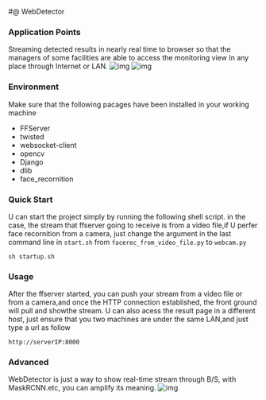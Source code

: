 #@ WebDetector

### Application Points
Streaming detected results in nearly real time to browser so that the managers of some facilities are able to access the monitoring view In any place through Internet or LAN.
![img](http://p9cfwszun.bkt.clouddn.com/wd1.PNG)
![img](http://p9cfwszun.bkt.clouddn.com/wd2.PNG)

### Environment
Make sure that the following pacages have been installed in your working machine

- FFServer
- twisted
- websocket-client
- opencv
- Django
- dlib
- face_recornition

### Quick Start
U can start the project simply by running the following shell script. in the case, the stream that ffserver going to receive is from a video file,if U perfer face recornition from a camera, just change the argument in the last command line in `start.sh` from `facerec_from_video_file.py` to `webcam.py`
```shell
sh startup.sh
```

### Usage
After the ffserver started, you can push your stream from a video file
or from a camera,and once the HTTP connection established, the front ground will pull and showthe stream.
U can also acess the result page in a different host, just ensure that you two machines are under the same LAN,and just type a url as follow
```
http://serverIP:8000
```

### Advanced
WebDetector is just a way to show real-time stream through B/S, with MaskRCNN.etc, you can amplify its meaning.
![img](http://p9cfwszun.bkt.clouddn.com/Screenshot%20from%202018-05-24%2022-35-17_LI.jpg)
